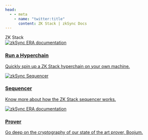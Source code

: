 ```yaml
---
head:
  - - meta
    - name: "twitter:title"
      content: ZK Stack | zkSync Docs
---
```


<div class="cards-heading">
   <span class="title-section">ZK Stack</span>
</div>
<section>
  <div class="card-container">
   <a
      href="/zk-stack/running-a-hyperchain/locally.html"
      class="card"
    >
      <img
        src="/images/landing/run-a-hyperchain.png" 
        alt="zkSync ERA documentation"
      />
      <div class="content">
        <h3>Run a Hyperchain</h3>
        <p>Quickly spin up a ZK Stack hyperchain on your own machine.</p>
      </div>
    </a>
    <a
      href="/zk-stack/components/sequencer-server/sequencer.html"
      class="card"
    >
      <img  
        src="/images/landing/sequencer.png" 
        alt="zkSync Sequencer"
      >
      <div class="content">
        <h3>Sequencer</h3>
        <p>Know more about how the ZK Stack sequencer works.</p>
      </div>
    </a>
    <a
      href="/zk-stack/components/prover/prover.html"
      class="card"
    >
      <img  
        src="/images/landing/prover.png" 
        alt="zkSync ERA documentation"
      >
      <div class="content">
        <h3>Prover</h3>
        <p>Go deep on the cryptography of our state of the art prover, Boojum.</p>
      </div>
    </a>
  </div>
</section>
